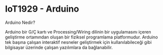 # IoT1929 - Arduino 

Arduino Nedir? <br />

Arduino bir G/Ç kartı ve Processing/Wiring dilinin bir uygulamasını içeren geliştirme ortamından oluşan bir fiziksel programlama platformudur. Arduino tek başına çalışan interaktif nesneler geliştirmek için kullanılabileceği gibi bilgisayar üzerinde çalışan yazılımlara da bağlanabilir.
